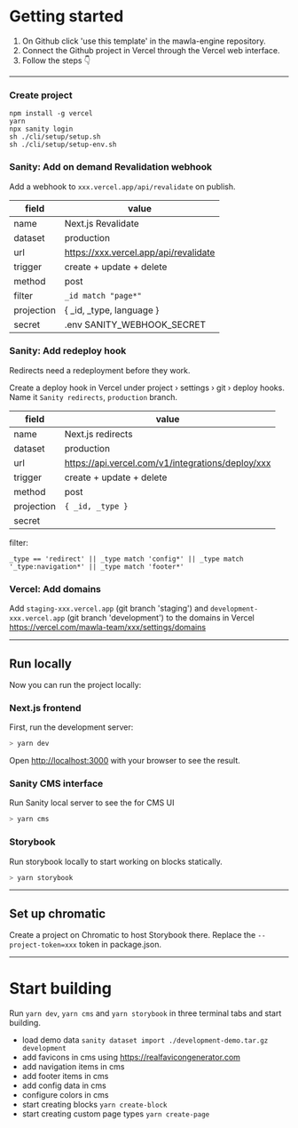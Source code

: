 # Getting started

1. On Github click 'use this template' in the mawla-engine repository.
2. Connect the Github project in Vercel through the Vercel web interface.
3. Follow the steps 👇

---

### Create project

```
npm install -g vercel
yarn
npx sanity login
sh ./cli/setup/setup.sh
sh ./cli/setup/setup-env.sh
```

### Sanity: Add on demand Revalidation webhook

Add a webhook to `xxx.vercel.app/api/revalidate` on publish.

| field      | value                                 |
| ---------- | ------------------------------------- |
| name       | Next.js Revalidate                    |
| dataset    | production                            |
| url        | https://xxx.vercel.app/api/revalidate |
| trigger    | create + update + delete              |
| method     | post                                  |
| filter     | `_id match "page*"`                   |
| projection | { \_id, \_type, language }            |
| secret     | .env SANITY_WEBHOOK_SECRET            |

### Sanity: Add redeploy hook

Redirects need a redeployment before they work.

Create a deploy hook in Vercel under project › settings › git › deploy hooks. Name it `Sanity redirects`, `production` branch.

| field      | value                                             |
| ---------- | ------------------------------------------------- |
| name       | Next.js redirects                                 |
| dataset    | production                                        |
| url        | https://api.vercel.com/v1/integrations/deploy/xxx |
| trigger    | create + update + delete                          |
| method     | post                                              |
| projection | `{ _id, _type }`                                  |
| secret     |                                                   |

filter:

```
_type == 'redirect' || _type match 'config*' || _type match '_type:navigation*' || _type match 'footer*'
```

### Vercel: Add domains

Add `staging-xxx.vercel.app` (git branch 'staging') and `development-xxx.vercel.app` (git branch 'development') to the domains in Vercel https://vercel.com/mawla-team/xxx/settings/domains

---

## Run locally

Now you can run the project locally:

### Next.js frontend

First, run the development server:

```bash
> yarn dev
```

Open [http://localhost:3000](http://localhost:3000) with your browser to see the result.

### Sanity CMS interface

Run Sanity local server to see the for CMS UI

```bash
> yarn cms
```

### Storybook

Run storybook locally to start working on blocks statically.

```bash
> yarn storybook
```

---

## Set up chromatic

Create a project on Chromatic to host Storybook there. Replace the `--project-token=xxx` token in package.json.

---

# Start building

Run `yarn dev`, `yarn cms` and `yarn storybook` in three terminal tabs and start building.

- load demo data `sanity dataset import ./development-demo.tar.gz development`
- add favicons in cms using https://realfavicongenerator.com
- add navigation items in cms
- add footer items in cms
- add config data in cms
- configure colors in cms
- start creating blocks `yarn create-block`
- start creating custom page types `yarn create-page`
